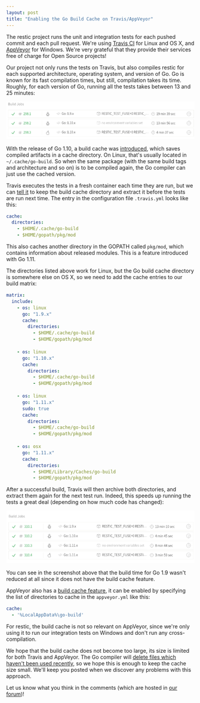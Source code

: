 ```yaml
---
layout: post
title: "Enabling the Go Build Cache on Travis/AppVeyor"
---
```


The restic project runs the unit and integration tests for each pushed commit
and each pull request. We're using [Travis CI](https://travis-ci.com) for Linux
and OS X, and [AppVeyor](https://www.appveyor.com/) for Windows. We're very
grateful that they provide their services free of charge for Open Source
projects!

Our project not only runs the tests on Travis, but also compiles restic for
each supported architecture, operating system, and version of Go. Go is known
for its fast compilation times, but still, compilation takes its time. Roughly,
for each version of Go, running all the tests takes between 13 and 25 minutes:

![Build Times on Travis CI Before Caching Build Cache](/assets/travis-ci-before-build-cache.png) 

With the release of Go 1.10, a build cache was
[introduced](https://golang.org/doc/go1.10#build), which saves compiled
artifacts in a cache directory. On Linux, that's usually located in
`~/.cache/go-build`. So when the same package (with the same build tags and
architecture and so on) is to be compiled again, the Go compiler can just use
the cached version.

Travis executes the tests in a fresh container each time they are run, but we
can [tell it](https://docs.travis-ci.com/user/caching/) to keep the build cache
directory and extract it before the tests are run next time. The entry in the
configuration file `.travis.yml` looks like this:

```yaml
cache:
  directories:
    - $HOME/.cache/go-build
    - $HOME/gopath/pkg/mod
```

This also caches another directory in the GOPATH called `pkg/mod`, which contains
information about released modules. This is a feature introduced with Go 1.11.

The directories listed above work for Linux, but the Go build cache directory
is somewhere else on OS X, so we need to add the cache entries to our build
matrix:

```yaml
matrix:
  include:
    - os: linux
      go: "1.9.x"
      cache:
        directories:
          - $HOME/.cache/go-build
          - $HOME/gopath/pkg/mod

    - os: linux
      go: "1.10.x"
      cache:
        directories:
          - $HOME/.cache/go-build
          - $HOME/gopath/pkg/mod

    - os: linux
      go: "1.11.x"
      sudo: true
      cache:
        directories:
          - $HOME/.cache/go-build
          - $HOME/gopath/pkg/mod

    - os: osx
      go: "1.11.x"
      cache:
        directories:
          - $HOME/Library/Caches/go-build
          - $HOME/gopath/pkg/mod
```

After a successful build, Travis will then archive both directories, and
extract them again for the next test run. Indeed, this speeds up running the
tests a great deal (depending on how much code has changed):

![Build Times on Travis CI With Caching Build Cache](/assets/travis-ci-with-build-cache.png)

You can see in the screenshot above that the build time for Go 1.9 wasn't
reduced at all since it does not have the build cache feature.

AppVeyor also has a [build cache
feature](https://www.appveyor.com/docs/build-cache/), it can be enabled by
specifying the list of directories to cache in the `appveyor.yml` like this:

```yaml
cache:
  - '%LocalAppData%\go-build'
```

For restic, the build cache is not so relevant on AppVeyor, since we're only
using it to run our integration tests on Windows and don't run any
cross-compilation.

We hope that the build cache does not become too large, its size is limited for
both Travis and AppVeyor. The Go compiler will [delete files which haven't been
used recently](https://golang.org/cmd/go/#hdr-Build_and_test_caching), so we
hope this is enough to keep the cache size small. We'll keep you posted when we
discover any problems with this approach.

Let us know what you think in the comments (which are hosted in [our
forum](https://forum.restic.net))!
